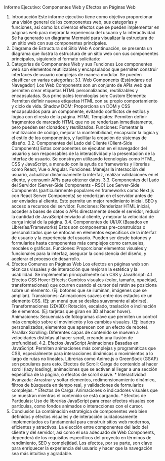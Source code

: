 Informe Ejecutivo: Componentes Web y Efectos en Páginas Web 
1. Introducción 
Este informe ejecutivo tiene como objetivo proporcionar una visión general de los componentes web, sus categorías y funciones, así como los diversos efectos que se pueden implementar en páginas web para mejorar la experiencia del usuario y la interactividad. Se ha generado un diagrama Mermaid para visualizar la estructura de un sitio web con sus componentes principales. 
2. Diagrama de Estructura del Sitio Web 
A continuación, se presenta un diagrama que ilustra la estructura de un sitio web con sus componentes principales, siguiendo el formato solicitado: 
3. Categorías de Componentes Web y sus Funciones 
Los componentes web son elementos reutilizables y encapsulados que permiten construir interfaces de usuario complejas de manera modular. Se pueden clasificar en varias categorías: 
3.1. Web Components (Estándares del Navegador) 
Los Web Components son un conjunto de APIs web que permiten crear etiquetas HTML personalizadas, reutilizables y encapsuladas. Sus principales tecnologías son:
Custom Elements: Permiten definir nuevas etiquetas HTML con su propio comportamiento y ciclo de vida. 
Shadow DOM: Proporciona un DOM y CSS encapsulados para un componente, evitando conflictos de estilos y lógica con el resto de la página. 
HTML Templates: Permiten definir fragmentos de marcado HTML que no se renderizan inmediatamente, pero pueden ser clonados y reutilizados. 
Funciones: Fomentar la reutilización de código, mejorar la mantenibilidad, encapsular la lógica y el estilo de los componentes, y facilitar la creación de sistemas de diseño. 
3.2. Componentes del Lado del Cliente (Client-Side Components) 
Estos componentes se ejecutan en el navegador del usuario y son responsables de la interactividad y la presentación de la interfaz de usuario. Se construyen utilizando tecnologías como HTML, CSS y JavaScript, a menudo con la ayuda de frameworks y librerías como React, Vue o Angular. 
Funciones: Manejar la interacción del usuario, actualizar dinámicamente la interfaz, realizar validaciones en el cliente, y consumir APIs para obtener datos. 
3.3. Componentes del Lado del Servidor (Server-Side Components - RSC) 
Los Server-Side Components (particularmente populares en frameworks como Next.js con React Server Components) se renderizan en el servidor antes de ser enviados al cliente. Esto permite un mejor rendimiento inicial, SEO y acceso a recursos del servidor. 
Funciones: Renderizar HTML inicial, acceder a bases de datos o APIs directamente desde el servidor, reducir la cantidad de JavaScript enviado al cliente, y mejorar la velocidad de carga inicial de la página. 
3.4. Componentes de UI/UX (Basados en Librerías/Frameworks) 
Estos son componentes pre-construidos o personalizados que se enfocan en elementos específicos de la interfaz de usuario y la experiencia del usuario. Pueden
ser desde botones y formularios hasta componentes más complejos como carruseles, modales o gráficos. 
Funciones: Proporcionar elementos visuales y funcionales para la interfaz, asegurar la consistencia del diseño, y acelerar el proceso de desarrollo. 
4. Efectos Comunes en Páginas Web 
Los efectos en páginas web son técnicas visuales y de interacción que mejoran la estética y la usabilidad. Se implementan principalmente con CSS y JavaScript: 
4.1. Efectos CSS 
Hover Effects: Cambios visuales (color, tamaño, opacidad, transformaciones) que ocurren cuando el cursor del ratón se posiciona sobre un elemento. (Ej: botones que se iluminan, imágenes que se amplían). 
Transiciones: Animaciones suaves entre dos estados de un elemento CSS. (Ej: un menú que se desliza suavemente al abrirse). 
Transformaciones (2D/3D): Rotación, escalado, traslación o inclinación de elementos. (Ej: tarjetas que giran en 3D al hacer hover). 
Animaciones: Secuencias de fotogramas clave que permiten un control más complejo sobre el movimiento y los cambios visuales. (Ej: loaders personalizados, elementos que aparecen con un efecto de rebote). 
Parallax Scrolling: Diferentes capas de contenido se mueven a velocidades distintas al hacer scroll, creando una ilusión de profundidad. 
4.2. Efectos JavaScript 
Animaciones Basadas en JavaScript: Permiten animaciones más complejas y programáticas que CSS, especialmente para interacciones dinámicas o movimientos a lo largo de rutas no lineales. Librerías como Anime.js o GreenSock (GSAP) son populares para esto. 
Efectos de Scroll: Carga de contenido al hacer scroll (lazy loading), animaciones que se activan al llegar a una sección específica de la página, o efectos de
scroll suave. * Interactividad Avanzada: Arrastrar y soltar elementos, redimensionamiento dinámico, filtros de búsqueda en tiempo real, y validaciones de formularios complejas. * Efectos de Carga: Animaciones o indicadores visuales que se muestran mientras el contenido se está cargando. * Efectos de Partículas: Uso de librerías JavaScript para crear efectos visuales con partículas, como fondos animados o interacciones con el cursor. 
5. Conclusión 
La combinación estratégica de componentes web bien definidos y efectos visuales y de interacción cuidadosamente implementados es fundamental para construir sitios web modernos, eficientes y atractivos. La elección entre componentes del lado del cliente y del servidor, así como el uso adecuado de Web Components, dependerá de los requisitos específicos del proyecto en términos de rendimiento, SEO y complejidad. Los efectos, por su parte, son clave para enriquecer la experiencia del usuario y hacer que la navegación sea más intuitiva y agradable.
